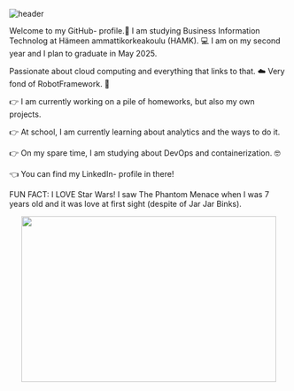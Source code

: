 
![header](https://github.com/tiibuturner/tiibuturner/assets/111892419/e85b8dd4-bc5b-4a17-b306-723ad9a5d263)

Welcome to my GitHub- profile.👋
I am studying Business Information Technolog at Hämeen ammattikorkeakoulu (HAMK). 💻
I am on my second year and I plan to graduate in May 2025.

Passionate about cloud computing and everything that links to that. ☁️
Very fond of RobotFramework. 🤖

👉 I am currently working on a pile of homeworks, but also my own projects.

👉 At school, I am currently learning about analytics and the ways to do it. 

👉 On my spare time, I am studying about DevOps and containerization. 🤓

👈 You can find my LinkedIn- profile in there!

FUN FACT:
I LOVE Star Wars! I saw The Phantom Menace when I was 7 years old and it was love at first sight (despite of Jar Jar Binks).

<p align="center">
  <img width="460" height="300" src="https://picsum.photos/460/30](https://github.com/tiibuturner/tiibuturner/assets/111892419/ead909ba-10b6-420d-94f8-bca8c3eb35a6)https://github.com/tiibuturner/tiibuturner/assets/111892419/ead909ba-10b6-420d-94f8-bca8c3eb35a60">
</p>
